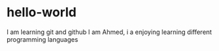 # hello-world
I am learning git and github
I am Ahmed, i a enjoying learning different programming languages
